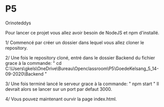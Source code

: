# P5

Orinoteddys


Pour lancer ce projet vous allez avoir besoin de NodeJS et npm d'installé.

1/ Commencé par créer un dossier dans lequel vous allez cloner le repository.

2/ Une fois le repository cloné, entré dans le dossier Backend du fichier grace à la commande: 
" cd C:\Users\gkels\OneDrive\Bureau\Openclassroom\P5\GoedeKelsang_5_14-09-2020\Backend "

3/ Une fois terminé lancé le serveur grace à la commande: " npm start "
Il devrait alors se lancer sur un port par defaut 3000.

4/ Vous pouvez maintenant ourvir la page index.html.

